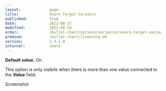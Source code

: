 ```yaml
---
layout:             page
title:              Share Target Variance
published:          true
date:               2022-08-17
modified:   	    2022-08-18
order:              /bullet-chart/options/variances/share-target-variance
premium:            /bullet-chart/licensing.md
version:            2.3.1.0
internal:           share
---
```


**Default value:** On

This option is only visibile when there is more than one value connected to the ***Value*** field. 

<todo>Screenshot</todo>